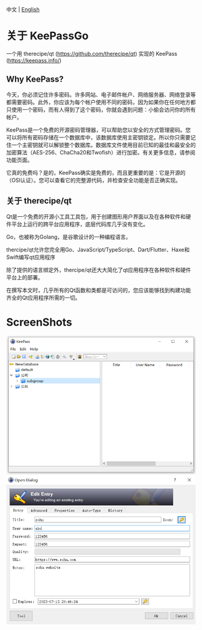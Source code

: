 中文 | [English](README.md)
# 关于 KeePassGo
一个用 therecipe/qt (https://github.com/therecipe/qt) 实现的 KeePass (https://keepass.info/)  
## Why KeePass?
今天，你必须记住许多密码。许多网站、电子邮件帐户、网络服务器、网络登录等都需要密码。此外，你应该为每个帐户使用不同的密码，因为如果你在任何地方都只使用一个密码，而有人得到了这个密码，你就会遇到问题：小偷会访问你的所有帐户。

KeePass是一个免费的开源密码管理器，可以帮助您以安全的方式管理密码。您可以将所有密码存储在一个数据库中，该数据库使用主密钥锁定。所以你只需要记住一个主密钥就可以解锁整个数据库。数据库文件使用目前已知的最佳和最安全的加密算法（AES-256、ChaCha20和Twofish）进行加密。有关更多信息，请参阅功能页面。

它真的免费吗？是的，KeePass确实是免费的，而且更重要的是：它是开源的（OSI认证）。您可以查看它的完整源代码，并检查安全功能是否正确实现。

## 关于 therecipe/qt
Qt是一个免费的开源小工具工具包，用于创建图形用户界面以及在各种软件和硬件平台上运行的跨平台应用程序，底层代码库几乎没有变化。

Go，也被称为Golang，是谷歌设计的一种编程语言。

thercipe/qt允许您完全用Go、JavaScript/TypeScript、Dart/Flutter、Haxe和Swift编写qt应用程序

除了提供的语言绑定外，thercipe/qt还大大简化了qt应用程序在各种软件和硬件平台上的部署。

在撰写本文时，几乎所有的Qt函数和类都是可访问的，您应该能够找到构建功能齐全的Qt应用程序所需的一切。

# ScreenShots
<img src="screenShots/homepage.png">
<img src="screenShots/editEntry.png">